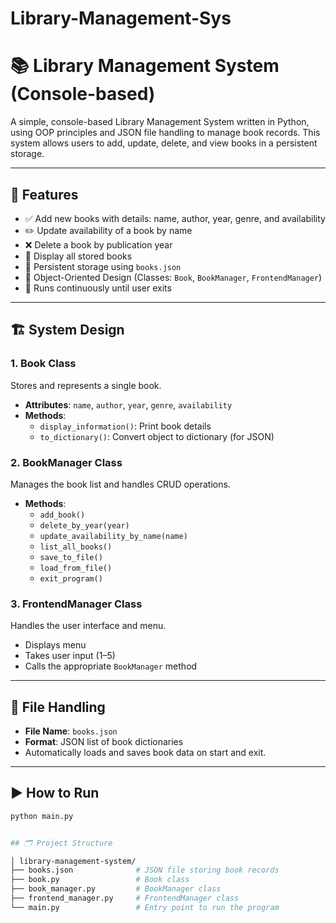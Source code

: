 # Library-Management-Sys
# 📚 Library Management System (Console-based)

A simple, console-based Library Management System written in Python, using OOP principles and JSON file handling to manage book records. This system allows users to add, update, delete, and view books in a persistent storage.

---

## 🔧 Features

- ✅ Add new books with details: name, author, year, genre, and availability  
- ✏️ Update availability of a book by name  
- ❌ Delete a book by publication year  
- 📃 Display all stored books  
- 💾 Persistent storage using `books.json`  
- 🧠 Object-Oriented Design (Classes: `Book`, `BookManager`, `FrontendManager`)  
- 🔁 Runs continuously until user exits  

---

## 🏗️ System Design

### 1. **Book Class**
Stores and represents a single book.

- **Attributes**: `name`, `author`, `year`, `genre`, `availability`  
- **Methods**:
  - `display_information()`: Print book details  
  - `to_dictionary()`: Convert object to dictionary (for JSON)

### 2. **BookManager Class**
Manages the book list and handles CRUD operations.

- **Methods**:
  - `add_book()`
  - `delete_by_year(year)`
  - `update_availability_by_name(name)`
  - `list_all_books()`
  - `save_to_file()`
  - `load_from_file()`
  - `exit_program()`

### 3. **FrontendManager Class**
Handles the user interface and menu.

- Displays menu  
- Takes user input (1–5)  
- Calls the appropriate `BookManager` method

---

## 💾 File Handling

- **File Name**: `books.json`  
- **Format**: JSON list of book dictionaries  
- Automatically loads and saves book data on start and exit.

---

## ▶️ How to Run

```bash
python main.py


## 🗂️ Project Structure

│ library-management-system/
├── books.json              # JSON file storing book records
├── book.py                 # Book class
├── book_manager.py         # BookManager class
├── frontend_manager.py     # FrontendManager class
└── main.py                 # Entry point to run the program
